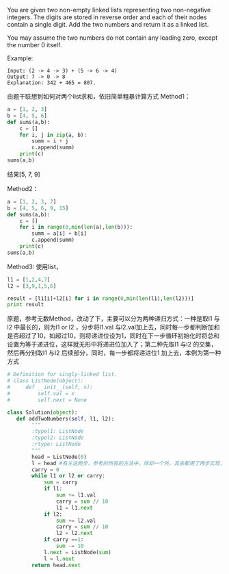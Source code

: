 You are given two non-empty linked lists representing two non-negative integers. The digits are stored in reverse order and each of their nodes contain a single digit. Add the two numbers and return it as a linked list.

You may assume the two numbers do not contain any leading zero, except the number 0 itself.

Example:
```
Input: (2 -> 4 -> 3) + (5 -> 6 -> 4)  
Output: 7 -> 0 -> 8  
Explanation: 342 + 465 = 807.  
```
由题干联想到如何对两个list求和，依旧简单粗暴计算方式
Method1：

```python
a = [1, 2, 3]
b = [4, 5, 6]
def sums(a,b):
    c = []
    for i, j in zip(a, b):
        summ = i + j
        c.append(summ)
    print(c)
sums(a,b)
```
结果[5, 7, 9]

Method2：

```python
a = [1, 2, 3, 7]
b = [4, 5, 6, 9, 15]
def sums(a,b):
    c = []
    for i in range(0,min(len(a),len(b))):
        summ = a[i] + b[i]
        c.append(summ)
    print(c)
sums(a,b)
```

Method3:
使用list，

```python
l1 = [1,2,4,7]
l2 = [3,9,1,5,6]

result = [l1[i]+l2[i] for i in range(0,min(len(l1),len(l2)))]
print result
```


原题，参考无数Method，改动了下，主要可以分为两种递归方式：一种是取l1 与l2 中最长的，则为l1 or l2 ，分步将l1.val 与l2.val加上去，同时每一步都判断加和是否超过了10，如超过10，则将递进位设为1，同时在下一步循环初始化时将总和设置为等于递进位，这样就无形中将递进位加入了；第二种先取l1 与l2 的交集，然后再分别取l1 与l2 后续部分，同时，每一步都将递进位1 加上去，本例为第一种方式


```python
# Definition for singly-linked list.
# class ListNode(object):
#     def __init__(self, x):
#         self.val = x
#         self.next = None

class Solution(object):
   def addTwoNumbers(self, l1, l2):
        """
        :typel1: ListNode
        :typel2: ListNode
        :rtype: ListNode
        """
        head = ListNode(0)
        l = head #有关这两步，参考的所有的方法中，除却一个外，其余都用了两步实现，曾试过一步实现，但运行超时，也许上述两步存在优化作用
        carry = 0
        while l1 or l2 or carry:
            sum = carry            
            if l1:
                sum += l1.val
                carry = sum // 10
                l1 = l1.next
            if l2:
                sum += l2.val
                carry = sum // 10
                l2 = l2.next
            if carry ==1:
                sum -= 10
            l.next = ListNode(sum)
            l = l.next
        return head.next
 ```
